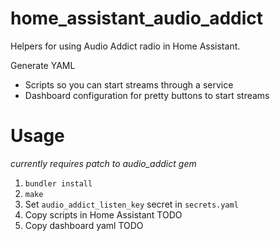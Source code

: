 # home_assistant_audio_addict

Helpers for using Audio Addict radio in Home Assistant.

Generate YAML
* Scripts so you can start streams through a service
* Dashboard configuration for pretty buttons to start streams

# Usage

_currently requires patch to audio_addict gem_

1. `bundler install`
1. `make`
1. Set `audio_addict_listen_key` secret in `secrets.yaml`
1. Copy scripts in Home Assistant TODO
1. Copy dashboard yaml TODO

